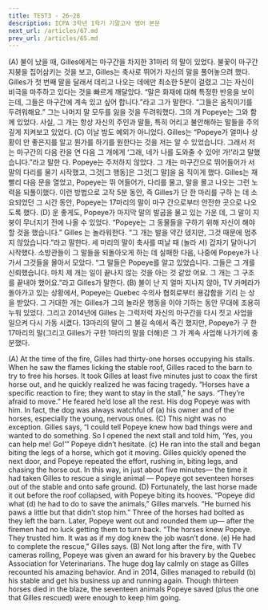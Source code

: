 ```yaml
---
title: TEST3 - 26~28
description: ICPA 3학년 1학기 기말고사 영어 본문
next_url: /articles/67.md
prev_url: /articles/65.md
---
```


(A) 불이 났을 때, Gilles에게는 마구간을 차지한 31마리 의 말이 있었다. 불꽃이 마구간 지붕을 집어삼키는 것을 보고, Gilles는 축사로 뛰어가 자신의 말을 풀어놓으려 했다. Gilles가 첫 번째 말을 달래서 데리고 나오는 데에만 최소한 5분이 걸렸고 그는 자신이 비극을 마주하고 있다는 것을 빠르게 깨달았다. “말은 화재에 대해 특정한 반응을 보이는데, 그들은 마구간에 계속 있고 싶어 합니다.”라고 그가 말한다. “그들은 움직이기를 두려워해요.” 그는 나머지 말 모두를 잃을 것을 두려워했다. 그의 개 Popeye는 그와 함께 있었다. 사실, 그 개는 항상 자신의 주인과 말들, 특히 어리고 불안해하는 말들을 주의 깊게 지켜보고 있었다. (C) 이날 밤도 예외가 아니었다. Gilles는 “Popeye가 얼마나 상 황이 안 좋은지를 알고 뭔가를 하기를 원한다는 것을 저는 알 수 있었습니다. 그래서 저는 마구간의 다음 칸을 연 다음 그 개에게 ‘그래, 네가 나를 도와줄 수 있어! 가!’라고 말했습니다.”라고 말한 다. Popeye는 주저하지 않았다. 그 개는 마구간으로 뛰어들어가 서 말의 다리를 물기 시작했고, 그것[그 행동]은 그것[그 말]을 움 직이게 했다. Gilles는 재빨리 다음 문을 열었고, Popeye는 뛰 어들어가, 다리를 물고, 말을 몰고 나오는 그런 노력을 되풀이했다. 이런 방법으로 고작 5분 동안, 즉 Gilles가 단 한 마리를 구하 는 데 소요되었던 그 시간 동안, Popeye는 17마리의 말이 마구 간으로부터 안전한 곳으로 나오도록 했다. (D) 운 좋게도, Popeye가 마지막 말의 발굽을 물고 있는 가운 데, 그 말이 지붕이 무너지기 전에 나올 수 있었다. “Popeye는 그 동물들을 구하기 위해 자신이 해야 할 것을 했습니다.” Gilles 는 놀라워한다. “그 개는 발을 약간 뎄지만, 그것 때문에 멈추지 않았습니다.”라고 말한다. 세 마리의 말이 축사를 떠날 때 (놀라 서) 갑자기 달아나기 시작했다. 소방관들이 그 말들을 되돌아오게 하는 데 실패한 다음, 나중에 Popeye가 나가서 그것들을 몰아서 모았다. “그 말들은 Popeye를 알고 있었습니다. 그들은 그 개를 신뢰했습니다. 마치 제 개는 일이 끝나지 않는 것을 아는 것 같았 어요. 그 개는 그 구조를 끝내야 했어요.”라고 Gilles가 말한다. (B) 불이 난 지 얼마 지나지 않아, TV 카메라가 돌아가고 있는 상황에서, Popeye는 Quebec 수의사 협회로부터 용감함을 기리 는 상을 받았다. 그 거대한 개는 Gilles가 그의 놀라운 행동을 이야 기하는 동안 무대에 조용히 누워 있었다. 그리고 2014년에 Gilles 는 그럭저럭 자신의 마구간을 다시 짓고 사업을 일으켜 다시 가동 시켰다. 13마리의 말이 그 불길 속에서 죽긴 했지만, Popeye가 구 한 17마리의 말(그리고 Gilles가 구한 1마리의 말을 더해)은 그 가 계속 사업해 나가기에 충분했다.

(A) At the time of the fire, Gilles had thirty-one horses occupying his stalls. When he saw the flames licking the stable roof, Gilles raced to the barn to try to free his horses. It took Gilles at least five minutes just to coax the first horse out, and he quickly realized he was facing tragedy. “Horses have a specific reaction to fire; they want to stay in the stall,” he says. “They’re afraid to move.” He feared he’d lose all the rest. His dog Popeye was with him. In fact, the dog was always watchful of (a) his owner and of the horses, especially the young, nervous ones. (C) This night was no exception. Gilles says, “I could tell Popeye knew how bad things were and wanted to do something. So I opened the next stall and told him, ‘Yes, you can help me! Go!’” Popeye didn’t hesitate. (c) He ran into the stall and began biting the legs of a horse, which got it moving. Gilles quickly opened the next door, and Popeye repeated the effort, rushing in, biting legs, and chasing the horse out. In this way, in just about five minutes— the time it had taken Gilles to rescue a single animal — Popeye got seventeen horses out of the stable and onto safe ground. (D) Fortunately, the last horse made it out before the roof collapsed, with Popeye biting its hooves. “Popeye did what (d) he had to do to save the animals,” Gilles marvels. “He burned his paws a little but that didn’t stop him.” Three of the horses had bolted as they left the barn. Later, Popeye went out and rounded them up— after the firemen had no luck getting them to turn back. “The horses knew Popeye. They trusted him. It was as if my dog knew the job wasn’t done. (e) He had to complete the rescue,” Gilles says. (B) Not long after the fire, with TV cameras rolling, Popeye was given an award for his bravery by the Quebec Association for Veterinarians. The huge dog lay calmly on stage as Gilles recounted his amazing behavior. And in 2014, Gilles managed to rebuild (b) his stable and get his business up and running again. Though thirteen horses died in the blaze, the seventeen animals Popeye saved (plus the one that Gilles rescued) were enough to keep him going.

